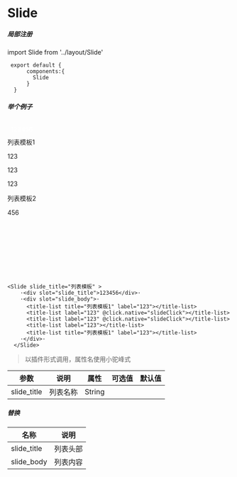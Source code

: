 # Slide

##### 局部注册


  
  <p>   
	import Slide from '../layout/Slide'  

	 export default {  
		  components:{  
			Slide  
		  }  
	  }
  </p>
  
  
  ##### 举个例子
<div class="example" style="height: 350px;">
<div class="slider" style="height: 300px; overflow-x: hidden">
    <div class="list" style="overflow-x: hidden">
      <div class="topTo">
        <div style="padding: 10px 8px;display: flex;color: #fff;">
          <div>123456</div>
        </div>
      </div>
      <div class="middleTo">
        <div id="列表模板1" style="margin: 0px;">
			<div class="weui-cells__title">列表模板1</div>
			<div class="weui-cells">
			  <div class="weui-cell waves">
				<div class="weui-cell__hd"></div>
				<div class="vux-cell-bd vux-cell-primary">
				  <p><label class="vux-label">123</label> </p>
				  <span class="vux-label-desc"></span>
				</div>
				<div class="weui-cell__ft">
				</div>
			  </div>
			</div>
			<div class="weui-cells">
			  <div class="weui-cell waves">
				<div class="weui-cell__hd"></div>
				<div class="vux-cell-bd vux-cell-primary">
				  <p><label class="vux-label">123</label> </p>
				  <span class="vux-label-desc"></span>
				</div>
				<div class="weui-cell__ft">
				</div>
			  </div>
			</div>
			<div class="weui-cells">
			  <div class="weui-cell waves">
				<div class="weui-cell__hd"></div>
				<div class="vux-cell-bd vux-cell-primary">
				  <p><label class="vux-label">123</label> </p>
				  <span class="vux-label-desc"></span>
				</div>
				<div class="weui-cell__ft">
				</div>
			  </div>
			</div>
			<div class="weui-cells__title">列表模板2</div>
			<div class="weui-cells">
			  <div class="weui-cell waves">
				<div class="weui-cell__hd"></div>
				<div class="vux-cell-bd vux-cell-primary">
				  <p><label class="vux-label">456</label> </p>
				  <span class="vux-label-desc"></span>
				</div>
				<div class="weui-cell__ft">
				</div>
			  </div>
			</div>
		  </div>
      </div>
    </div>
  </div>
</div>
	 
	<Slide slide_title="列表模板" >
        ·<div slot="slide_title">123456</div>·
        ·<div slot="slide_body">·
          <title-list title="列表模板1" label="123"></title-list>
          <title-list label="123" @click.native="slideClick"></title-list>
          <title-list label="123" @click.native="slideClick"></title-list>
          <title-list label="123"></title-list>
          <title-list title="列表模板1" label="123"></title-list>
        ·</div>·
      </Slide>

> 以插件形式调用，属性名使用小驼峰式
  
| 参数 | 说明 | 属性 | 可选值 | 默认值 |
| ------ | ------ | ------ | ------ | ------ |
| slide_title | 列表名称 | String | | |
  
##### 替换
  
| 名称 | 说明 |
| ------ | ------ |
| slide_title | 列表头部 |
| slide_body | 列表内容 |


